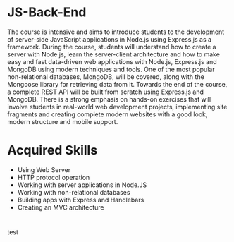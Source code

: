 # JS-Back-End
The course is intensive and aims to introduce students to the development of server-side JavaScript applications in Node.js using Express.js as a framework. During the course, students will understand how to create a server with Node.js, learn the server-client architecture and how to make easy and fast data-driven web applications with Node.js, Express.js and MongoDB using modern techniques and tools. One of the most popular non-relational databases, MongoDB, will be covered, along with the Mongoose library for retrieving data from it. Towards the end of the course, a complete REST API will be built from scratch using Express.js and MongoDB. There is a strong emphasis on hands-on exercises that will involve students in real-world web development projects, implementing site fragments and creating complete modern websites with a good look, modern structure and mobile support.
# Acquired Skills
- Using Web Server
- HTTP protocol operation
- Working with server applications in Node.JS
- Working with non-relational databases
- Building apps with Express and Handlebars
- Creating an MVC architecture
#
test